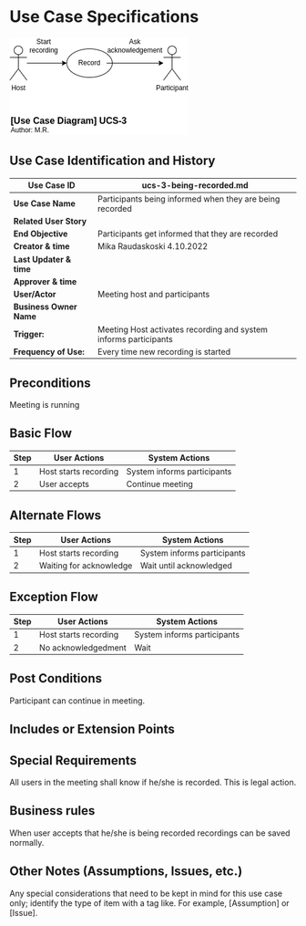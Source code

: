 # Use Case Specifications

![ucs-3](rendered-diagrams/ucs-3.png)

## Use Case Identification and History

| **Use Case ID**         | ucs-3-being-recorded.md      										 |
|-------------------------|----------------------------------------------------------------------|
| **Use Case Name**       | Participants being informed when they are being recorded			 |
| **Related User Story**  |                                                                      |
| **End Objective**       | Participants get informed that they are recorded	                 |
| **Creator & time**      | Mika Raudaskoski 4.10.2022	                                         |
| **Last Updater & time** | 					                                                 |
| **Approver & time**     | 						                                             |
| **User/Actor**          | Meeting host and participants									     |
| **Business Owner Name** |                                                                      |
| **Trigger:**            | Meeting Host activates recording and system informs participants     |
| **Frequency of Use:**   | Every time new recording is started				                     |


## Preconditions

Meeting is running

## Basic Flow 

| **Step** | **User Actions**             | **System Actions**             |
|----------|------------------------------|--------------------------------|
|        1 | Host starts recording        | System informs participants    |
|        2 | User accepts                 | Continue meeting               |

## Alternate Flows

| **Step** | **User Actions**             | **System Actions**             |
|----------|------------------------------|--------------------------------|
|        1 | Host starts recording        | System informs participants    |
|        2 | Waiting for acknowledge      | Wait until acknowledged        |

## Exception Flow

| **Step** | **User Actions**             | **System Actions**             |
|----------|------------------------------|--------------------------------|
|        1 | Host starts recording        | System informs participants    |
|        2 | No acknowledgedment          | Wait                           |

## Post Conditions

Participant can continue in meeting.

## Includes or Extension Points



## Special Requirements

All users in the meeting shall know if he/she is recorded. This is legal action.

## Business rules

When user accepts that he/she is being recorded recordings can be saved normally.

## Other Notes (Assumptions, Issues, etc.)

Any special considerations that need to be kept in mind for this use case only; identify the type of item with a tag like.  For example, [Assumption] or [Issue].